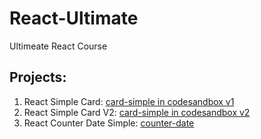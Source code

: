 # React-Ultimate
Ultimeate React Course

## Projects:
1. React Simple Card: [card-simple in codesandbox v1](https://codesandbox.io/s/blazing-leftpad-cx722x?file=/src/index.js)
2. React Simple Card V2: [card-simple in codesandbox v2](https://codesandbox.io/s/card-simple-qclwpm)
3. React Counter Date Simple: [counter-date](https://codesandbox.io/s/counterdate-simple-ncvp9y?file=/src/App.js)
